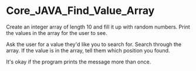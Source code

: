 # Core_JAVA_Find_Value_Array
Create an integer array of length 10 and fill it up with random numbers.
Print the values in the array for the user to see.

Ask the user for a value they'd like you to search for.
Search through the array.
If the value is in the array, tell them which position you found.

It's okay if the program prints the message more than once.



